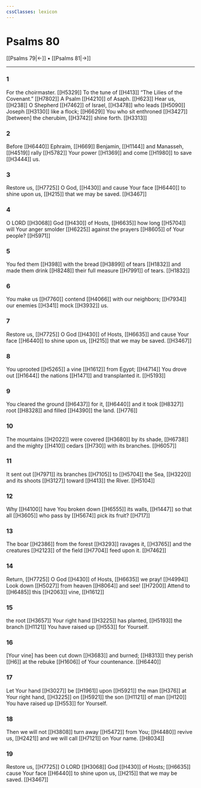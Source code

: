 ```yaml
---
cssClasses: lexicon
---
```


# Psalms 80

[[Psalms 79|←]] • [[Psalms 81|→]]

---

### 1
For the choirmaster. [[H5329]] To the tune of [[H413]] “The Lilies of the Covenant.” [[H7802]] A Psalm [[H4210]] of Asaph. [[H623]] Hear us, [[H238]] O Shepherd [[H7462]] of Israel, [[H3478]] who leads [[H5090]] Joseph [[H3130]] like a flock; [[H6629]] You who sit enthroned [[H3427]] [between] the cherubim, [[H3742]] shine forth. [[H3313]]

### 2
Before [[H6440]] Ephraim, [[H669]] Benjamin, [[H1144]] and Manasseh, [[H4519]] rally [[H5782]] Your power [[H1369]] and come [[H1980]] to save [[H3444]] us. 

### 3
Restore us, [[H7725]] O God, [[H430]] and cause Your face [[H6440]] to shine upon us, [[H215]] that we may be saved. [[H3467]]

### 4
O LORD [[H3068]] God [[H430]] of Hosts, [[H6635]] how long [[H5704]] will Your anger smolder [[H6225]] against the prayers [[H8605]] of Your people? [[H5971]]

### 5
You fed them [[H398]] with the bread [[H3899]] of tears [[H1832]] and made them drink [[H8248]] their full measure [[H7991]] of tears. [[H1832]]

### 6
You make us [[H7760]] contend [[H4066]] with our neighbors; [[H7934]] our enemies [[H341]] mock [[H3932]] us. 

### 7
Restore us, [[H7725]] O God [[H430]] of Hosts, [[H6635]] and cause Your face [[H6440]] to shine upon us, [[H215]] that we may be saved. [[H3467]]

### 8
You uprooted [[H5265]] a vine [[H1612]] from Egypt; [[H4714]] You drove out [[H1644]] the nations [[H1471]] and transplanted it. [[H5193]]

### 9
You cleared the ground [[H6437]] for it, [[H6440]] and it took [[H8327]] root [[H8328]] and filled [[H4390]] the land. [[H776]]

### 10
The mountains [[H2022]] were covered [[H3680]] by its shade, [[H6738]] and the mighty [[H410]] cedars [[H730]] with its branches. [[H6057]]

### 11
It sent out [[H7971]] its branches [[H7105]] to [[H5704]] the Sea, [[H3220]] and its shoots [[H3127]] toward [[H413]] the River. [[H5104]]

### 12
Why [[H4100]] have You broken down [[H6555]] its walls, [[H1447]] so that all [[H3605]] who pass by [[H5674]] pick its fruit? [[H717]]

### 13
The boar [[H2386]] from the forest [[H3293]] ravages it, [[H3765]] and the creatures [[H2123]] of the field [[H7704]] feed upon it. [[H7462]]

### 14
Return, [[H7725]] O God [[H430]] of Hosts, [[H6635]] we pray! [[H4994]] Look down [[H5027]] from heaven [[H8064]] and see! [[H7200]] Attend to [[H6485]] this [[H2063]] vine, [[H1612]]

### 15
the root [[H3657]] Your right hand [[H3225]] has planted, [[H5193]] the branch [[H1121]] You have raised up [[H553]] for Yourself. 

### 16
[Your vine] has been cut down [[H3683]] and burned; [[H8313]] they perish [[H6]] at the rebuke [[H1606]] of Your countenance. [[H6440]]

### 17
Let Your hand [[H3027]] be [[H1961]] upon [[H5921]] the man [[H376]] at Your right hand, [[H3225]] on [[H5921]] the son [[H1121]] of man [[H120]] You have raised up [[H553]] for Yourself. 

### 18
Then we will not [[H3808]] turn away [[H5472]] from You; [[H4480]] revive us, [[H2421]] and we will call [[H7121]] on Your name. [[H8034]]

### 19
Restore us, [[H7725]] O LORD [[H3068]] God [[H430]] of Hosts; [[H6635]] cause Your face [[H6440]] to shine upon us, [[H215]] that we may be saved. [[H3467]]

